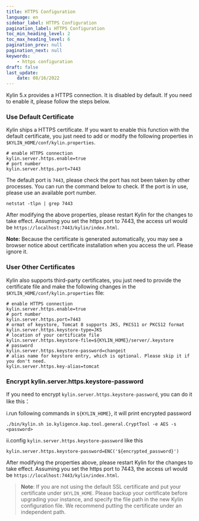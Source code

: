 ```yaml
---
title: HTTPS Configuration
language: en
sidebar_label: HTTPS Configuration
pagination_label: HTTPS Configuration
toc_min_heading_level: 2
toc_max_heading_level: 6
pagination_prev: null
pagination_next: null
keywords:
    - https configuration
draft: false
last_update:
    date: 08/16/2022
---
```


Kylin 5.x provides a HTTPS connection. It is disabled by default. If you need to enable it, please follow the steps below.

### Use Default Certificate

Kylin ships a HTTPS certificate. If you want to enable this function with the default certificate, you just need to add or modify the following properties in `$KYLIN_HOME/conf/kylin.properties`.

```properties
# enable HTTPS connection
kylin.server.https.enable=true
# port number
kylin.server.https.port=7443
```

The default port is `7443`, please check the port has not been taken by other processes. You can run the command below to check. If the port is in use, please use an available port number.

```
netstat -tlpn | grep 7443
```

After modifying the above properties, please restart Kylin for the changes to take effect. Assuming you set the https port to 7443, the access url would be `https://localhost:7443/kylin/index.html`.

**Note:**  Because the certificate is generated automatically, you may see a browser notice about certificate installation when you access the url. Please ignore it.

### User Other Certificates

Kylin also supports third-party certificates, you just need to provide the certificate file and make the following changes in the `$KYLIN_HOME/conf/kylin.properties` file:

```properties
# enable HTTPS connection
kylin.server.https.enable=true
# port number
kylin.server.https.port=7443
# ormat of keystore, Tomcat 8 supports JKS, PKCS11 or PKCS12 format
kylin.server.https.keystore-type=JKS
# location of your certificate file
kylin.server.https.keystore-file=${KYLIN_HOME}/server/.keystore
# password
kylin.server.https.keystore-password=changeit
# alias name for keystore entry, which is optional. Please skip it if you don't need.
kylin.server.https.key-alias=tomcat
```

### Encrypt kylin.server.https.keystore-password
If you need to encrypt `kylin.server.https.keystore-password`, you can do it like this：

i.run following commands in `${KYLIN_HOME}`, it will print encrypted password
```shell
./bin/kylin.sh io.kyligence.kap.tool.general.CryptTool -e AES -s <password>
```

ii.config `kylin.server.https.keystore-password` like this
```properties
kylin.server.https.keystore-password=ENC('${encrypted_password}')
```

After modifying the properties above, please restart Kylin for the changes to take effect. Assuming you set the https port to 7443, the access url would be `https://localhost:7443/kylin/index.html`.

> **Note**: If you are not using the default SSL certificate and put your certificate under `$KYLIN_HOME`. Please backup your certificate before upgrading your instance, and specify the file path in the new Kylin configuration file. We recommend putting the certificate under an independent path.
